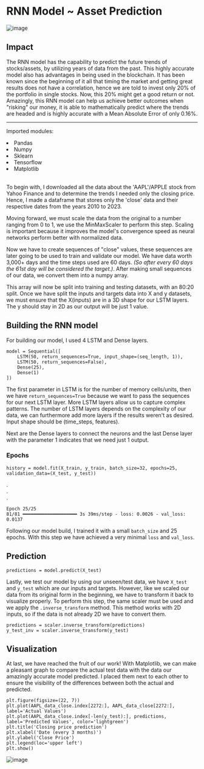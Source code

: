 # RNN Model ~ Asset Prediction 

![image](https://github.com/user-attachments/assets/eba097cb-32c2-40db-b139-f65bbe6a1489)


## Impact
The RNN model has the capability to predict the future trends of stocks/assets, by utilizing years of data from the past. This highly accurate model also has advantages in being used in the blockchain.
It has been known since the beginning of it all that timing the market and getting great results does not have a correlation, hence we are told to invest only 20% of the portfolio in single stocks.
Now, this 20% might get a good return or not. Amazingly, this RNN model can help us achieve better outcomes when "risking" our money, it is able to mathematically predict where the trends are headed
and is highly accurate with a Mean Absolute Error of only 0.16%.

<hr>

Imported modules:
<li>Pandas</li>
<li>Numpy</li>
<li>Sklearn</li>
<li>Tensorflow</li>
<li>Matplotlib</li>

<br>

To begin with, I downloaded all the data about the 'AAPL'/APPLE stock from Yahoo Finance and to determine the trends I needed only the closing price. Hence, I made a dataframe that stores only the 'close'
data and their respective dates from the years 2010 to 2023.

Moving forward, we must scale the data from the original to a number ranging from 0 to 1, we use the MinMaxScaler to perform this step. Scaling is important because it improves the model's convergence
speed as neural networks perform better with normalized data.

Now we have to create sequences of "close" values, these sequences are later going to be used to train and validate our model. We have data worth 3,000+ days and the time steps used are 60 days.
<i>(So after every 60 days the 61st day will be considered the target.)</i>. After making small sequences of our data, we convert them into a numpy array.

This array will now be split into training and testing datasets, with an 80:20 split. Once we have split the inputs and targets data into X and y datasets, we must ensure that the X(inputs) are in a 3D shape 
for our LSTM layers. The y should stay in 2D as our output will be just 1 value. 

## Building the RNN model
For building our model, I used 4 LSTM and Dense layers.

```
model = Sequential([
    LSTM(50, return_sequences=True, input_shape=(seq_length, 1)),
    LSTM(50, return_sequences=False),
    Dense(25),
    Dense(1)
])
```

The first parameter in LSTM is for the number of memory cells/units, then we have ```return_sequences=True``` because we want to pass the sequences for our next LSTM layer. More LSTM layers allow us to capture 
complex patterns. The number of LSTM layers depends on the complexity of our data, we can furthermore add more layers if the results weren't as desired. <br>
Input shape should be (time_steps, features).

Next are the Dense layers to connect the neurons and the last Dense layer with the parameter 1 indicates that we need just 1 output.

### Epochs
```
history = model.fit(X_train, y_train, batch_size=32, epochs=25, validation_data=(X_test, y_test))
```
.<br>.<br>.<br>
```
Epoch 25/25
81/81 ━━━━━━━━━━━━━━━━━━━━ 3s 39ms/step - loss: 0.0026 - val_loss: 0.0137
```

Following our model build, I trained it with a small ```batch_size``` and 25 epochs. With this step we have achieved a very minimal ```loss``` and ```val_loss```.

## Prediction
```
predictions = model.predict(X_test)
```
Lastly, we test our model by using our unseen/test data, we have ```X_test``` and ```y_test``` which are our inputs and targets.
However, like we scaled our data from its original form in the beginning, we have to transform it back to visualize properly. To perform this step, the same scaler must be used and we apply the 
```.inverse_transform``` method. This method works with 2D inputs, so if the data is not already 2D we have to convert them.

```
predictions = scaler.inverse_transform(predictions)
y_test_inv = scaler.inverse_transform(y_test)
```

## Visualization
At last, we have reached the fruit of our work! With Matplotlib, we can make a pleasant graph to compare the actual test data with the data our amazingly accurate model predicted. I placed them next to each other
to ensure the visibility of the differences between both the actual and predicted.

```
plt.figure(figsize=(22, 7))
plt.plot(AAPL_data_close.index[2272:], AAPL_data_close[2272:], label='Actual Values')
plt.plot(AAPL_data_close.index[-len(y_test):], predictions, label='Predicted Values', color='lightgreen')
plt.title('Closing price prediction')
plt.xlabel('Date (every 3 months)')
plt.ylabel('Close Price')
plt.legend(loc='upper left')
plt.show()
```

![image](https://github.com/user-attachments/assets/39af6d90-344f-496f-ad7b-a7f6cbba4944)






